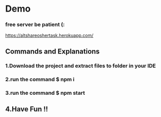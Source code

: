 # Demo
### free server be patient (:
https://altshareoshertask.herokuapp.com/



##  Commands and Explanations 

### 1.Download the project and extract files to folder in your IDE

### 2.run the command $ npm i

### 3.run the command $ npm start

## 4.Have Fun !!

